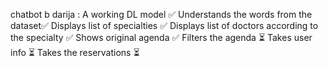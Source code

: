chatbot b darija :
A working DL model ✅
Understands the words from the dataset✅
Displays list of specialties ✅
Displays list of doctors according to the specialty ✅
Shows original agenda ✅
Filters the agenda ⏳
Takes user info ⏳
Takes the reservations ⏳
